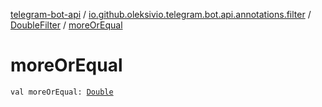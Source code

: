 [telegram-bot-api](../../index.md) / [io.github.oleksivio.telegram.bot.api.annotations.filter](../index.md) / [DoubleFilter](index.md) / [moreOrEqual](./more-or-equal.md)

# moreOrEqual

`val moreOrEqual: `[`Double`](https://kotlinlang.org/api/latest/jvm/stdlib/kotlin/-double/index.html)